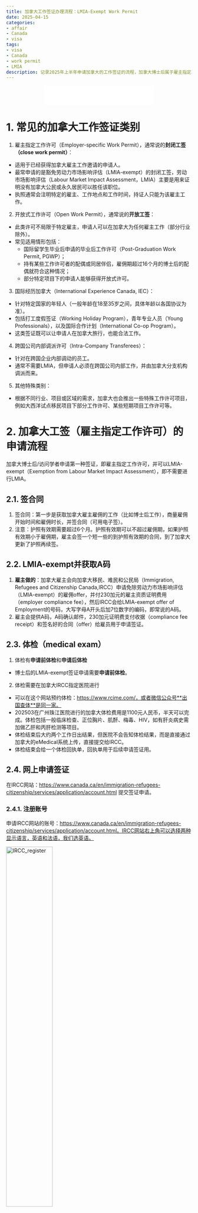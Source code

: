 ```yaml
---
title: 加拿大工作签证办理流程：LMIA-Exempt Work Permit
date: 2025-04-15
categories: 
- affair
- Canada
- visa
tags: 
- visa
- Canada
- work permit
- LMIA
description: 记录2025年上半年申请加拿大的工作签证的流程，加拿大博士后属于雇主指定工作许可（Employer-specific Work Permit）中的豁免劳动力市场影响评估的工作签证（LMIA-Exempt Work Permit）。
---
```


<div align="middle"><iframe frameborder="no" border="0" marginwidth="0" marginheight="0" width=298 height=52 src="//music.163.com/outchain/player?type=2&id=2645850301&auto=1&height=32"></iframe></div>

# 1. 常见的加拿大工作签证类别
1. 雇主指定工作许可（Employer-specific Work Permit），通常说的**封闭工签（close work permit）**：
- 适用于已经获得加拿大雇主工作邀请的申请人。
- 最常申请的是豁免劳动力市场影响评估（LMIA-exempt）的封闭工签，劳动市场影响评估（Labour Market Impact Assessment，LMIA）主要是用来证明没有加拿大公民或永久居民可以胜任该职位。
- 执照通常会注明特定的雇主、工作地点和工作时间，持证人只能为该雇主工作。

2. 开放式工作许可（Open Work Permit），通常说的**开放工签**：
- 此类许可不局限于特定雇主，申请人可以在加拿大为任何雇主工作（部分行业除外）。
- 常见适用情形包括：
  - 国际留学生毕业后申请的毕业后工作许可（Post-Graduation Work Permit, PGWP）；
  - 持有某些工作许可者的配偶或同居伴侣，雇佣期超过16个月的博士后的配偶就符合这种情况；
  - 部分特定项目下的申请人能够获得开放式许可。

3. 国际经历加拿大（International Experience Canada, IEC）：
- 针对特定国家的年轻人（一般年龄在18至35岁之间，具体年龄以各国协议为准）。
- 包括打工度假签证（Working Holiday Program），青年专业人员（Young Professionals），以及国际合作计划（International Co-op Program）。
- 这类签证既可以让申请人在加拿大旅行，也能合法工作。

4. 跨国公司内部调派许可（Intra-Company Transferees）：
- 针对在跨国企业内部调动的员工。
- 通常不需要LMIA，但申请人必须在跨国公司内部工作，并由加拿大分支机构调派而来。

5. 其他特殊类别：
- 根据不同行业、项目或区域的需求，加拿大也会推出一些特殊工作许可项目，例如大西洋试点移民项目下部分工作许可、某些短期项目工作许可等。

# 2. 加拿大工签（雇主指定工作许可）的申请流程
加拿大博士后/访问学者申请第一种签证，即雇主指定工作许可，并可以LMIA-exempt（Exemption from Labour Market Impact Assessment），即不需要进行LMIA。

## 2.1. 签合同
1. 签合同：第一步是获取加拿大雇主雇佣的工作（比如博士后工作），商量雇佣开始时间和雇佣时长，并签合同（可用电子签）。
2. 注意：护照有效期需要超过6个月。护照有效期可以不超过雇佣期，如果护照有效期小于雇佣期，雇主会签一个短一些的到护照有效期的合同，到了加拿大更新了护照再续签。

## 2.2. LMIA-exempt并获取A码
1. **雇主做的**：加拿大雇主会向加拿大移民、难民和公民局（Immigration, Refugees and Citizenship Canada,IRCC）申请免除劳动力市场影响评估（LMIA-exempt）的雇佣offer，并付230加元的雇主资质证明费用（employer compliance fee），然后IRCC会给LMIA-exempt offer of Employment的号码，大写字母A开头后加7位数字的编码，即常说的A码。
2. 雇主会提供A码，A码确认邮件，230加元证明费支付收据（compliance fee receipt）和签名好的合同（offer）给雇员用于申请签证。

## 2.3. 体检（medical exam）
1. 体检有**申请前体检**和**申请后体检**
- 博士后的LMIA-exempt签证申请需要**申请前体检**。
2. 体检需要在加拿大IRCC指定医院进行
- 可以在这个网站预约体检：https://www.rcime.com/，或者微信公众号**出国查体**是同一家。
- 202503在广州珠江医院进行的加拿大体检费用是1100元人民币，半天可以完成。体检包括一般临床检查、正位胸片、肌酐、梅毒、HIV，如有肝炎病史需加做乙肝和丙肝检测等项目。
- 体检结束后大约两个工作日出结果，但医院不会告知体检结果，而是直接通过加拿大的eMedical系统上传，直接提交给IRCC。
- 体检结束会给一个体检回执单，回执单用于后续申请签证用。

## 2.4. 网上申请签证
在IRCC网站：https://www.canada.ca/en/immigration-refugees-citizenship/services/application/account.html 提交签证申请。

### 2.4.1. 注册账号
申请IRCC网站的账号：https://www.canada.ca/en/immigration-refugees-citizenship/services/application/account.html。IRCC网站右上角可以选择两种显示语言，英语和法语，我们选英语。

<img src="https://github.com/yanzhongsino/yanzhongsino.github.io/blob/hexo/source/images_public/Canada_visa_IRCC/IRCC_register_1.jpg?raw=true" width=50% title="IRCC_register" align=center/>

**<p align="center">Figure 1. IRCC register 1</p>**

<img src="https://github.com/yanzhongsino/yanzhongsino.github.io/blob/hexo/source/images_public/Canada_visa_IRCC/IRCC_register_2.jpg?raw=true" width=50% title="IRCC_register" align=center/>

**<p align="center">Figure 2. IRCC register 2</p>**

<img src="https://github.com/yanzhongsino/yanzhongsino.github.io/blob/hexo/source/images_public/Canada_visa_IRCC/IRCC_register_3.jpg?raw=true" width=50% title="IRCC_register" align=center/>

**<p align="center">Figure 3. IRCC register 3</p>**

#### 2.4.1.1. 注册GCKey账号
1. 在IRCC登录注册网站，点击 Create an account - Register for an account
2. 点击 Register with a GCKey username and password - You don't have a GCKey username and password
3. 注册：点击 Sign up
4. 同意条款，I accept
5. 输入用户名，并点击 Continue
6. 输入2次密码，并点击 Continue
7. 选择密码找回问题，输入答案，以及另外两个必填问题
8. 关联邮箱，输入邮箱，并点击 Continue
9. 到这就完成了注册GCKey，点击 Continue 返回。
#### 2.4.1.2. 验证邮箱
1. 回到IRCC登录注册页面，点 Sign in - GCKey username and password
2. 输入账号密码，点 Sign in 登录
3. 输入邮箱收到的验证码，点 Continue
4. 选择二次验证的方式，手机/电脑/邮箱，我选了邮箱
5. 点击accept，输入邮箱地址和邮箱收到的一次性密码
6. 保存好生成的恢复代码，后续更换验证设备时需要使用。
7. 验证完成，点 Continue
#### 2.4.1.3. 注册IRCC网站账号
1. 填写姓名、邮箱等信息
2. 设置4个密码问题及答案
3. 点 Continue，完成IRCC网站账号的创建

### 2.4.2. 材料准备
有一些材料可以提前准备，下图是网上申请需要的材料文件。

<img src="https://github.com/yanzhongsino/yanzhongsino.github.io/blob/hexo/source/images_public/Canada_visa_IRCC/IRCC_apply_files.jpg?raw=true" width=50% title="IRCC_register" align=center/>

**<p align="center">Figure 4. IRCC apply files</p>**

- 其中一些表格是在这个上传页面先下载空白表格（PDF格式），再填写好后上传的，需要用Adobe PDF填写。
- 图里少了一个文件，是申请前体检收到的预体检回执，需要上传到Proof of Upfront Medical Exam这一栏中。
- 所有文件如果不是英文则需要翻译，也有网友说还要公证。但我大部分文件都是用的英文，身份证和无犯罪记录证明则是用的自己翻译的文件。

**Application Form**
1. IMM1295-工签申请表：下载空白PDF文件，填写后上传。

**Supporting documents**
2. Letter from Current Employer：当前雇主的推荐信。
3. Passport：护照，最好包含所有签证页和出入境页面，如果有多本护照也可以新旧护照都上传。
4. CV：个人简历，简洁一点避免安全调查。
5. Digital photo：6个月内的照片，在证件照小程序更改尺寸符合加拿大要求
6. Employment Contract：加拿大雇主的合同
7. Employment Reference Letter：雇佣参考信。eg. CSC资助证明。
8. Employment Records：雇佣记录。eg. 国内雇主的收入证明/国内雇主的在职证明/国内学校的在读证明
9. General Education and Employment Form：下载空白PDF文件，填写后上传。
10. Proof of upfront medical exam：预体检回执。
11. Family information（IMM5645）：下载空白PDF文件，填写后上传。
12. Proof that you meet the requirements of the job being offered：证明你符合工作要求的文件。eg. 申请博后就提供博士学位证和毕业证，申请联培博士就提供硕士学位证和毕业证。

**Optional documents**
13. IMM5802 Offer of Employment to a Foreign National LMIA-Exemp：加拿大雇主提供的LMIA-Exemp的A码和雇主资质证明费用230加元的支付截图。
14. IMM5257：下载空白PDF文件，填写后上传。
15. Client Information：可选上传的其他文件，通常会上传身份证，无犯罪记录证明，研究计划，以及这些文件的翻译件。

### 2.4.3. 申请步骤
在IRCC网站：https://www.canada.ca/en/immigration-refugees-citizenship/services/application/account.html 提交签证申请。

1. Sign in - GCKey username and password。
2. 参考下面的步骤（下面的图是一个学生签证的申请过程），根据自己实际情况填写（比如博后工签申请不是study permit而是work permit）。

<img src="https://github.com/yanzhongsino/yanzhongsino.github.io/blob/hexo/source/images_public/Canada_visa_IRCC/IRCC_apply_1.jpg?raw=true" width=50% title="IRCC_apply" align=center/>

**<p align="center">Figure 5. IRCC apply 1</p>**

<img src="https://github.com/yanzhongsino/yanzhongsino.github.io/blob/hexo/source/images_public/Canada_visa_IRCC/IRCC_apply_2.jpg?raw=true" width=50% title="IRCC_apply" align=center/>

**<p align="center">Figure 6. IRCC apply 2</p>**

<img src="https://github.com/yanzhongsino/yanzhongsino.github.io/blob/hexo/source/images_public/Canada_visa_IRCC/IRCC_apply_3.jpg?raw=true" width=50% title="IRCC_apply" align=center/>

**<p align="center">Figure 7. IRCC apply 3</p>**

## 2.5. 查看进度
在IRCC网站申请后，随时进入IRCC网站查看办理进度。
1. IRCC网站登录：稍微麻烦，输入用户名和密码后，需要邮箱验证，密保问题验证两步，才能登录。
2. 登录后，在View the applications you submitted里，点击Action-Check full application statues，就可以查看到申请进度。
3. 提交申请信息后，在最后面的**Messages about your application**里，会有两行信息，**Confirmation of Online Application Transmission**，以及**Submission Confirmation**。
4. 之后还会根据进度更新**Messages about your application**栏，包括的内容：录入指纹的通知信**Biometrics Collection Letter**，确认指纹录入的信**Correspondence Letter**，递交护照贴签的信**Original Passport Request**，以及确认给签证的信**Correspondence Letter**。
5. 此外，还有**Application status and messages**包含申请状态和各种ID（申请ID，指纹ID，UCI等），**Details about your application status**包含体检、生物信息、背景调查和最后的决定等状态的信息，**Document Status**栏，可以查看签证申请的当前状态。

## 2.6. 录入指纹和人脸信息
在IRCC网站看到生物识别指示信（**Biometrics Collection Letter**）后，指示信上会说明录入生物识别信息（指纹和人脸）的步骤，必须在30天内完成。

1. 在VFS网站：https://visa.vfsglobal.com/chn/zh/can/book-an-appointment  预约录入指纹的时间。
2. 然后按照预约时间，提前准备下面的文件（VFS打印费用较高），本人前往VFS录指纹。
- 生物识别指示信（Biometric Intruction Letter）的复印件：IRCC发邮件时附上的IMM5756文件，上面有IRCC生成的二维码。
- 加拿大签证申请中心的预约信的复印件：上面有预约时间和IRCC号码，广州的VFS只能在预约时间前15分钟入场，提前去也需要等。
- 护照原件和护照的生物信息页复印件。
- 加拿大签证申请中心的**服务同意书**及使用条款：需要签字的原件。
- **Consent Form同意函**：需要签字的原件，中英双语的一个同意函文件。
- 在网站：https://visa.vfsglobal.com/chn/en/can/book-an-appointment 下载同意书和同意函（https://assets.ctfassets.net/xxg4p8gt3sg6/2bBHiItTSKCd38LVjMfUAa/673c031bcce157ee4c4b4ce657c6d95d/Consent_Form_version_5.pdf）。

<img src="https://github.com/yanzhongsino/yanzhongsino.github.io/blob/hexo/source/images_public/Canada_visa_IRCC/VFS_agree_sample.jpg?raw=true" width=50% title="VFS_agree_sample" align=center/>

**<p align="center">Figure 8. VFS agree sample 同意函的样表</p>**

3. 录指纹
- 录指纹前，VFS工作人员会询问是否需要vip套餐（元/人），是否需要短信服务（16元/人），我是都没需要。vip是不用排队，我当天排队大概20分钟，短信是除了发邮件通知进度外还会发短信，照顾不用邮件的人。
- 录指纹时，会打开摄像头，询问姓名，出生地等信息，录入指纹和视频。
- 录完指纹后，会返回一张生物信息采集卡，上面英文的姓名，生日，IRCC码，以及Biometric ID，有效期10年，最好拍照保存好，之后再次申请加拿大签证就不需要录指纹了。
- 录完指纹后，会发一张“递交贴签申请须知”，根据须知办理递交护照贴签。

## 2.7. 提交护照给IRCC贴签证
登录IRCC查看，收到递交护照的通知后（就是称为ORP，**Original Passport Request**的通知），按要求递交护照给IRCC贴签证。

1. 现场还是邮寄
- 提交护照供IRCC贴签，以及贴签完成后取回护照，这两个步骤可以选择邮寄服务，也可以自行前往VFS提交和取回护照。
- 选择邮寄递交护照，默认回邮寄回护照。选择现场提交护照，可以选择现场领取护照或邮寄回护照。现场提交和现场领取护照不需要预约，直接去VFS即可。
- 邮寄护照，转账费用是91元/人（用于回邮），快递费用大约12元/人。现场递交和领取省这个费用，但要去两趟，有点费劲。
2. 准备下面的文件，进行递签
- 护照原件+头像页复印件
- IRCC签发的OPR，护照递交贴签通知信（IMM5740）
- 生物识别信息指引函 Biometric Instruction Letter （IMM5756）
- 生物识别信息采集卡的复印件
- 加拿大签证申请中心的**服务同意书**及使用条款：需要签字的原件。
- **Consent Form同意函**：需要签字的原件，中英双语的一个同意函文件。需要再次提交，签名的地方不同。
- 如果选择邮寄服务，还需要先把邮寄费用转账后，打印汇款证明，以及打印护照回邮的收件人信息（姓名，电话，地址）。

## 2.8. 领取贴好签证的护照
收到包含这些英文内容的邮件就可以前往VFS领取护照了：**The decision envelope for your application has been collected from the Canada Visa Application Centre on**。这封邮件前通常还有两封邮件告知护照贴签办理的进度。

1. 现场领取，收到领取邮件后，带上以下材料，直接到VFS领取贴好签证的护照。
- 身份证原件
- 现场递交护照时，VFS盖章的护照复印件
- 加拿大签证申请中心的**服务同意书**及使用条款：需要签字的原件。
- 电子收据复印件：现场递交护照后，邮箱里会收到电子收据（如果没有缴费，就是0元的收据）。
2. 邮寄领取，等快递就好了。

# 3. 加拿大的小签和大签
加拿大移民体系中，**小签**和**大签**是非官方但广泛使用的说法。小签是入境凭证，大签是境内合法居留证明。
1. 小签（Visa）
- 本文以上说的加拿大签证都是指小签（Visa）。
- 官方名称：临时居民签证（Temporary Resident Visa, TRV）
- 作用：贴在护照上，用于入境加拿大，起到通行证的作用。
- 类型：旅游签、学生签、工作签等，在加拿大境外申请。
- 有效期：通常与护照有效期或申请的计划停留期一致。
2. 大签（Permit）
- 官方名称：学习许可（Study Permit）或工作许可（Work Permit）
- 作用：入境加拿大后换发的文件，允许持有人在加拿大境内合法居留和学习/工作。
- 有效期：根据课程或工作合同时长决定，需在加拿大境内续签。
3. 解释
- 如果小签过期，但大签有效，只要不出加拿大，仍可合法居留。但若出境后返回加拿大，则必须续小签。
- 大多数国家没有小签和大签的区分，但美国有类似情况。美国学生（F1签证）或工作者（H1B签证）凭签证入境后，需通过I-94记录或EAD卡证明合法居留身份。

# 4. 申请进度（贴了小签领了护照之后）供参考
<img src="https://github.com/yanzhongsino/yanzhongsino.github.io/blob/hexo/source/images_public/Canada_visa_IRCC/IRCC_apply_status.png?raw=true" width=50% title="Canada Visa apply status" align=center/>

**<p align="center">Figure 9. Canada Visa apply status</p>**

1. 从2.17体检，3.6申请到3.21拿到签证，速度还可以；如果申请更及时一点，应该可以更快。
2. Ducument Status的Document状态为**Counterfoil**代表已经同意小签的申请，可以入境加拿大。


ref：有些图是小红书找的

-------

- 欢迎关注微信公众号：**生信技工**
- 公众号主要分享生信分析、生信软件、基因组学、转录组学、植物进化、生物学概念等相关内容，包括生物信息学工具的基本原理、操作步骤和学习心得。

<img src="https://github.com/yanzhongsino/yanzhongsino.github.io/blob/hexo/source/wechat/Wechat_public_qrcode.jpg?raw=true" width=20% title="wechat_public_QRcode.png" align=center/>